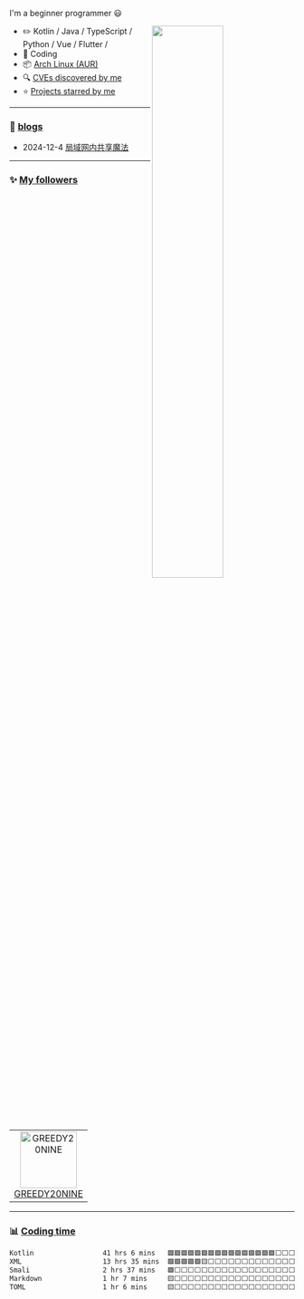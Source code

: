 <!--

Thank you if you like this profile README!

BUT, please DO NOT copy this and create your profile based on it.

You can use it as a reference, and copy a part of it, but DO NOT copy
all of this and create your profile based on it.

It is very common that you forget to change some information and leave
mine in your profile. This has happened too many times.

And, this profile README is auto-updated by GitHub Actions, you can read
[the official documentation](https://docs.github.com/actions) to learn
how to use it.

Only when you know what you are copying should you paste it. So, again,
please DO NOT copy this and create your profile based on it.

What's more, you can find other awesome profile READMEs at
https://github.com/abhisheknaiidu/awesome-github-profile-readme. There
could be a profile README that fits you better than this one.

Wish you a good-looking profile README!

                                   —— ouuan (https://github.com/ouuan)


By the way, I copy this and create my profile based on it
                                   —— cx (https://github.com/cxsunflower)

-->

I'm a beginner programmer  :smiley:

<picture>
    <source media="(prefers-color-scheme: dark)" srcset="https://github-readme-stats.vercel.app/api?username=cxsunflower&theme=dark&show_icons=true">
    <img align="right" width="50%" src="https://github-readme-stats.vercel.app/api?username=cxsunflower&show_icons=true">
</picture>

-   :pencil2: Kotlin / Java / TypeScript / Python / Vue / Flutter / 
-   :seedling: Coding
-   :package: [Arch Linux (AUR)](https://aur.archlinux.org/packages?K=sunflowercx&SeB=m) 
-   :mag: [CVEs discovered by me](CVE.md)
-   :star: [Projects starred by me](AWESOME-STARS.md)

---

### :pencil: [blogs](README.md)
-   2024-12-4 [局域网内共享魔法](https://github.com/cxsunflower/SharingMagic/blob/master/README.md)


---

### :sparkles: [My followers](src/getTopFollowers.py)

<!--START_SECTION:top-followers-->
<table>
  <tr>
    <td align="center">
      <a href="https://github.com/GREEDY20NINE">
        <img src="https://avatars2.githubusercontent.com/u/155268546" width="100px;" alt="GREEDY20NINE"/>
      </a>
      <br />
      <a href="https://github.com/GREEDY20NINE">GREEDY20NINE</a>
    </td>
  </tr>
</table>
<!--END_SECTION:top-followers-->

---

### :bar_chart: [Coding time](https://github.com/muety/wakapi)

<!--START_SECTION:waka-->

```txt
Kotlin                 41 hrs 6 mins   🟩🟩🟩🟩🟩🟩🟩🟩🟩🟩🟩🟩🟩🟩🟩🟩⬜⬜⬜⬜⬜⬜⬜⬜⬜   64.87 %
XML                    13 hrs 35 mins  🟩🟩🟩🟩🟩🟨⬜⬜⬜⬜⬜⬜⬜⬜⬜⬜⬜⬜⬜⬜⬜⬜⬜⬜⬜   21.46 %
Smali                  2 hrs 37 mins   🟩⬜⬜⬜⬜⬜⬜⬜⬜⬜⬜⬜⬜⬜⬜⬜⬜⬜⬜⬜⬜⬜⬜⬜⬜   04.15 %
Markdown               1 hr 7 mins     🟨⬜⬜⬜⬜⬜⬜⬜⬜⬜⬜⬜⬜⬜⬜⬜⬜⬜⬜⬜⬜⬜⬜⬜⬜   01.79 %
TOML                   1 hr 6 mins     🟨⬜⬜⬜⬜⬜⬜⬜⬜⬜⬜⬜⬜⬜⬜⬜⬜⬜⬜⬜⬜⬜⬜⬜⬜   01.74 %
```

<!--END_SECTION:waka-->
